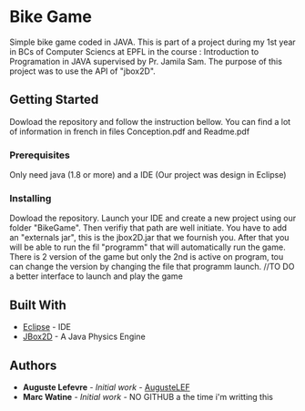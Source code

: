 # Bike Game

Simple bike game coded in JAVA. This is part of a project during my 1st year in BCs of Computer Sciencs at EPFL in the course : Introduction to Programation in JAVA supervised by Pr. Jamila Sam. The purpose of this project was to use the API of "jbox2D".

## Getting Started

Dowload the repository and follow the instruction bellow. You can find a lot of information in french in files Conception.pdf and Readme.pdf 

### Prerequisites

Only need java (1.8 or more) and a IDE (Our project was design in Eclipse)

### Installing

Dowload the repository. Launch your IDE and create a new project using our folder "BikeGame". Then verifiy that path are well initiate. You have to add an "externals jar", this is the jbox2D.jar that we fournish you. After that you will be able to run the fil "programm" that will automatically run the game. There is 2 version of the game but only the 2nd is active on program, tou can change the version by changing the file that programm launch.
 //TO DO a better interface to launch and play the game

## Built With

* [Eclipse](https://www.eclipse.org) - IDE
* [JBox2D](http://www.jbox2d.org) - A Java Physics Engine

## Authors

* **Auguste Lefevre** - *Initial work* - [AugusteLEF](https://github.com/AugusteLEF)
* **Marc Watine** - *Initial work* - NO GITHUB a the time i'm writting this
